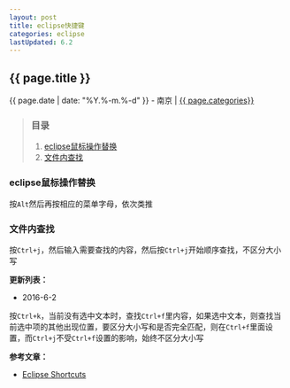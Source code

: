 ```yaml
---
layout: post
title: eclipse快捷键
categories: eclipse
lastUpdated: 6.2
---
```


## {{ page.title }}

{{ page.date | date: "%Y.%-m.%-d" }} - 南京 | <a href="/archive#{{ page.categories }}">{{ page.categories}}</a>

> ### 目录
> 1. [eclipse鼠标操作替换](#eclipse鼠标操作替换)
> 2. [文件内查找](#文件内查找)

### eclipse鼠标操作替换
按`Alt`然后再按相应的菜单字母，依次类推

### 文件内查找
按`Ctrl+j`，然后输入需要查找的内容，然后按`Ctrl+j`开始顺序查找，不区分大小写

**更新列表：**

* 2016-6-2

按`Ctrl+k`，当前没有选中文本时，查找`Ctrl+f`里内容，如果选中文本，则查找当前选中项的其他出现位置，要区分大小写和是否完全匹配，则在`Ctrl+f`里面设置，而`Ctrl+j`不受`Ctrl+f`设置的影响，始终不区分大小写


**参考文章：**

* [Eclipse Shortcuts][1]


[1]: https://www.shortcutworld.com/en/win/Eclipse.html
